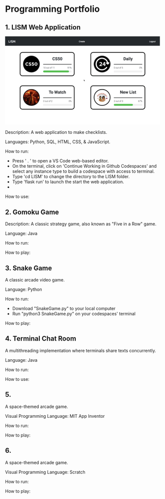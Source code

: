 # Programming Portfolio
## 1. LISM Web Application
<picture>
  <img alt="LISM preview" src="/Previews/LISMPreview.png">
</picture>

Description: A web application to make checklists.  

Languages: Python, SQL, HTML, CSS, & JavaScript.  

How to run:
- Press ' . ' to open a VS Code web-based editor.
- On the terminal, click on 'Continue Working in Github Codespaces' and select any instance type to build a codespace with access to terminal.
- Type 'cd LISM' to change the directory to the LISM folder.
- Type 'flask run' to launch the start the web application.
- 

How to use:  

## 2. Gomoku Game
Description: A classic strategy game, also known as "Five in a Row" game.  

Language: Java  

How to run:  

How to play:  
## 3. Snake Game
A classic arcade video game.  

Language: Python  

How to run:  
- Download "SnakeGame.py" to your local computer
- Run "python3 SnakeGame.py" on your codespaces' terminal
  
How to play:  
## 4. Terminal Chat Room
A multithreading implementation where terminals share texts concurrently.  

Language: Java  

How to run:  

How to use:  
## 5. 
A space-themed arcade game.  

Visual Programming Language: MIT App Inventor  

How to run:  

How to play:  
## 6.
A space-themed arcade game.  

Visual Programming Language: Scratch  

How to run:  

How to play:  

